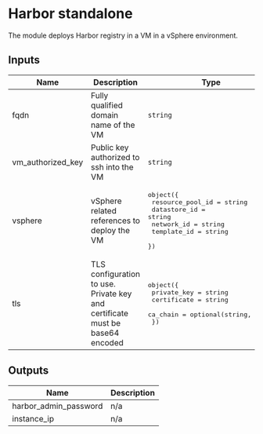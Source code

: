 # Harbor standalone

The module deploys Harbor registry in a VM in a vSphere environment.

<!-- BEGIN_TF_DOCS -->
<!-- This section will be overridden by terraform-docs. Do not change it.-->
## Inputs

| Name | Description | Type | Default | Required |
|------|-------------|------|---------|:--------:|
| fqdn | Fully qualified domain name of the VM | `string` | n/a | yes |
| vm\_authorized\_key | Public key authorized to ssh into the VM | `string` | n/a | yes |
| vsphere | vSphere related references to deploy the VM | <pre>object({<br>    resource_pool_id = string<br>    datastore_id = string<br>    network_id = string<br>    template_id = string<br>  })</pre> | n/a | yes |
| tls | TLS configuration to use. Private key and certificate must be base64 encoded | <pre>object({<br>    private_key = string<br>    certificate = string<br>    ca_chain = optional(string, null)<br>  })</pre> | `null` | no |

## Outputs

| Name | Description |
|------|-------------|
| harbor\_admin\_password | n/a |
| instance\_ip | n/a |
<!-- END_TF_DOCS -->
